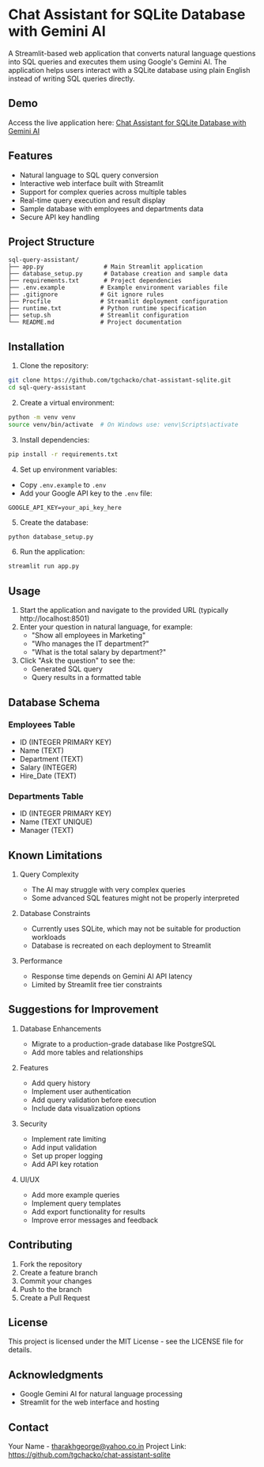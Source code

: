 # Chat Assistant for SQLite Database with Gemini AI

A Streamlit-based web application that converts natural language questions into SQL queries and executes them using Google's Gemini AI. The application helps users interact with a SQLite database using plain English instead of writing SQL queries directly.

## Demo
Access the live application here: [Chat Assistant for SQLite Database with Gemini AI](https://sqllite-chat-assistant.streamlit.app)

## Features
- Natural language to SQL query conversion
- Interactive web interface built with Streamlit
- Support for complex queries across multiple tables
- Real-time query execution and result display
- Sample database with employees and departments data
- Secure API key handling

## Project Structure
```
sql-query-assistant/
├── app.py                 # Main Streamlit application
├── database_setup.py      # Database creation and sample data
├── requirements.txt       # Project dependencies
├── .env.example          # Example environment variables file
├── .gitignore            # Git ignore rules
├── Procfile              # Streamlit deployment configuration
├── runtime.txt           # Python runtime specification
├── setup.sh              # Streamlit configuration
└── README.md             # Project documentation
```

## Installation

1. Clone the repository:
```bash
git clone https://github.com/tgchacko/chat-assistant-sqlite.git
cd sql-query-assistant
```

2. Create a virtual environment:
```bash
python -m venv venv
source venv/bin/activate  # On Windows use: venv\Scripts\activate
```

3. Install dependencies:
```bash
pip install -r requirements.txt
```

4. Set up environment variables:
- Copy `.env.example` to `.env`
- Add your Google API key to the `.env` file:
```
GOOGLE_API_KEY=your_api_key_here
```

5. Create the database:
```bash
python database_setup.py
```

6. Run the application:
```bash
streamlit run app.py
```

## Usage

1. Start the application and navigate to the provided URL (typically http://localhost:8501)
2. Enter your question in natural language, for example:
   - "Show all employees in Marketing"
   - "Who manages the IT department?"
   - "What is the total salary by department?"
3. Click "Ask the question" to see the:
   - Generated SQL query
   - Query results in a formatted table

## Database Schema

### Employees Table
- ID (INTEGER PRIMARY KEY)
- Name (TEXT)
- Department (TEXT)
- Salary (INTEGER)
- Hire_Date (TEXT)

### Departments Table
- ID (INTEGER PRIMARY KEY)
- Name (TEXT UNIQUE)
- Manager (TEXT)

## Known Limitations

1. Query Complexity
   - The AI may struggle with very complex queries
   - Some advanced SQL features might not be properly interpreted

2. Database Constraints
   - Currently uses SQLite, which may not be suitable for production workloads
   - Database is recreated on each deployment to Streamlit

3. Performance
   - Response time depends on Gemini AI API latency
   - Limited by Streamlit free tier constraints

## Suggestions for Improvement

1. Database Enhancements
   - Migrate to a production-grade database like PostgreSQL
   - Add more tables and relationships

2. Features
   - Add query history
   - Implement user authentication
   - Add query validation before execution
   - Include data visualization options

3. Security
   - Implement rate limiting
   - Add input validation
   - Set up proper logging
   - Add API key rotation

4. UI/UX
   - Add more example queries
   - Implement query templates
   - Add export functionality for results
   - Improve error messages and feedback

## Contributing

1. Fork the repository
2. Create a feature branch
3. Commit your changes
4. Push to the branch
5. Create a Pull Request

## License

This project is licensed under the MIT License - see the LICENSE file for details.

## Acknowledgments

- Google Gemini AI for natural language processing
- Streamlit for the web interface and hosting

## Contact

Your Name - tharakhgeorge@yahoo.co.in
Project Link: https://github.com/tgchacko/chat-assistant-sqlite